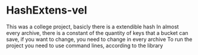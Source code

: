 ﻿# HashExtens-vel

This was a college project, basicly there is a extendible hash
In almost every archive, there is a constant of the quantity of keys that a bucket can save, if you want to change, you need to change in every archive
To run the project you need to use command lines, according to the library
